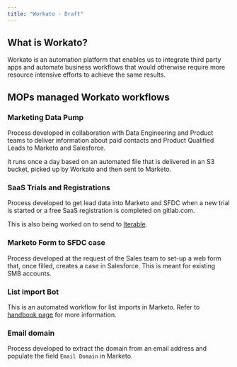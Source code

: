 ```yaml
---
title: "Workato - Draft"
---
```


## What is Workato?

Workato is an automation platform that enables us to integrate third party apps and automate business workflows that would otherwise require more resource intensive efforts to achieve the same results.

## MOPs managed Workato workflows

### Marketing Data Pump

Process developed in collaboration with Data Engineering and Product teams to deliver information about paid contacts and Product Qualified Leads to Marketo and Salesforce.

It runs once a day based on an automated file that is delivered in an S3 bucket, picked up by Workato and then sent to Marketo.

### SaaS Trials and Registrations

Process developed to get lead data into Marketo and SFDC when a new trial is started or a free SaaS registration is completed on gitlab.com.

This is also being worked on to send to [Iterable](/handbook/marketing/marketing-operations/iterable/#overview).

### Marketo Form to SFDC case

Process developed at the request of the Sales team to set-up a web form that, once filled, creates a case in Salesforce. This is meant for existing SMB accounts.

### List import Bot

This is an automated workflow for list imports in Marketo. Refer to [handbook page](/handbook/marketing/marketing-operations/automated-list-import/) for more information.

### Email domain

Process developed to extract the domain from an email address and populate the field `Email Domain` in Marketo.
